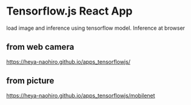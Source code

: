 # Tensorflow.js React App
load image and inference using tensorflow model.
Inference at browser

## from web camera
https://heya-naohiro.github.io/apps_tensorflowjs/

## from picture
https://heya-naohiro.github.io/apps_tensorflowjs/mobilenet
